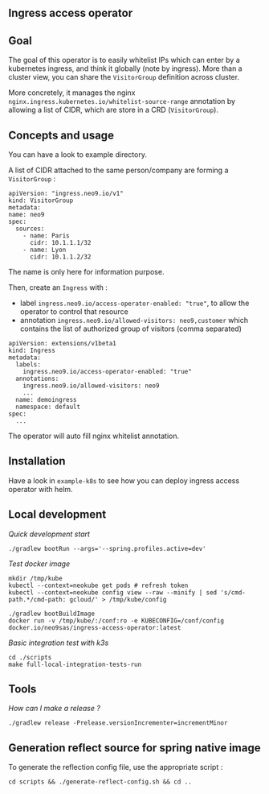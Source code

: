 Ingress access operator
-----------------------

Goal
----

The goal of this operator is to easily whitelist IPs which can enter by a kubernetes ingress, and think it
globally (note by ingress). More than a cluster view, you can share the `VisitorGroup` definition across cluster.

More concretely, it manages the nginx `nginx.ingress.kubernetes.io/whitelist-source-range` annotation by allowing 
a list of CIDR, which are store in a CRD (`VisitorGroup`).


Concepts and usage
------------------

You can have a look to example directory.

A list of CIDR attached to the same person/company are forming a `VisitorGroup` :
```
apiVersion: "ingress.neo9.io/v1"
kind: VisitorGroup
metadata:
name: neo9
spec:
  sources:
    - name: Paris
      cidr: 10.1.1.1/32
    - name: Lyon
      cidr: 10.1.1.2/32
```
The name is only here for information purpose.

Then, create an `Ingress` with :
* label `ingress.neo9.io/access-operator-enabled: "true"`, to allow the operator to control that resource
* annotation `ingress.neo9.io/allowed-visitors: neo9,customer` which contains the list of authorized group of visitors (comma separated)
```
apiVersion: extensions/v1beta1
kind: Ingress
metadata:
  labels:
    ingress.neo9.io/access-operator-enabled: "true"
  annotations:
    ingress.neo9.io/allowed-visitors: neo9
    ...
  name: demoingress
  namespace: default
spec:
  ...
```

The operator will auto fill nginx whitelist annotation.


Installation
------------

Have a look in `example-k8s` to see how you can deploy ingress access operator with helm.


Local development
-----------------

*Quick development start*
```
./gradlew bootRun --args='--spring.profiles.active=dev'
```

*Test docker image*
```
mkdir /tmp/kube
kubectl --context=neokube get pods # refresh token
kubectl --context=neokube config view --raw --minify | sed 's/cmd-path.*/cmd-path: gcloud/' > /tmp/kube/config

./gradlew bootBuildImage
docker run -v /tmp/kube/:/conf:ro -e KUBECONFIG=/conf/config docker.io/neo9sas/ingress-access-operator:latest
```

*Basic integration test with k3s*
```
cd ./scripts
make full-local-integration-tests-run
```

Tools
------

*How can I make a release ?*
```
./gradlew release -Prelease.versionIncrementer=incrementMinor
```

Generation reflect source for spring native image
-------------------------------------------------

To generate the reflection config file, use the appropriate script :
```
cd scripts && ./generate-reflect-config.sh && cd ..
```
